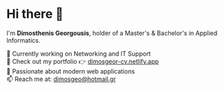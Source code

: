 # Hi there 👋

I'm **Dimosthenis Georgousis**, holder of a Master's & Bachelor's in Applied Informatics.

🔭 Currently working on Networking and IT Support  
🌱 Check out my portfolio 👉 [dimosgeor-cv.netlify.app](https://dimosgeor-cv.netlify.app/)  
👯 Passionate about modern web applications  
📫 Reach me at: [dimosgeo@hotmail.gr](mailto:dimosgeo@hotmail.gr)


